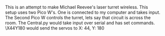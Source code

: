 This is an attempt to make Michael Reevee's laser turret wireless. 
This setup uses two Pico W's. One is connected to my computer and takes input.
The Second Pico W controls the turret, lets say that circuit is across the room.
The Central.py would take input over serial and has set commands.
\X44Y180 would send the servos to X: 44, Y: 180

